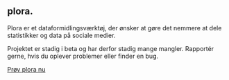 ## plora.
Plora er et dataformidlingsværktøj, der ønsker at gøre det nemmere at dele statistikker og data på sociale medier.

Projektet er stadig i beta og har derfor stadig mange mangler. Rapportér gerne, hvis du oplever problemer eller finder en bug.

[Prøv plora nu](https://plora.xyz)